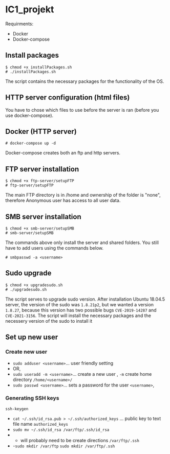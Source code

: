 # IC1_projekt
Requirments:
* Docker
* Docker-compose

Install packages
---------------
```
$ chmod +x installPackages.sh
# ./installPackages.sh
```
The script contains the necessary packages for the functionality of the OS.

HTTP server configuration (html files)
---------------
You have to chose which files to use before the server is ran (before you use docker-compose).

Docker (HTTP server)
---------------
```
# docker-compose up -d
```
Docker-compose creates both an ftp and http servers.

FTP server installation
---------------
```
$ chmod +x ftp-server/setupFTP
# ftp-server/setupFTP
```
The main FTP directory is in /home and ownership of the folder is "none", therefore Anonymous user has access to all user data.

SMB server installation
---------------
```
$ chmod +x smb-server/setupSMB
# smb-server/setupSMB
```
The commands above only install the server and shared folders. You still have to add users using the commands below.
```
# smbpasswd -a <username>
```

Sudo upgrade
---------------
```
$ chmod +x upgradesudo.sh
# ./upgradesudo.sh
``` 
The script serves to upgrade sudo version. After installation Ubuntu 18.04.5 server, the version of the
sudo was `1.8.21p2`, but we wanted a version `1.8.27`, because this version has two possible bugs
`CVE-2019-14287` and `CVE-2021-3156`.
The script will install the necessary packages and the necessery version of the sudo to install it

Set up new user
---------------
### Create new user
- `sudo adduser <username>`... user friendly setting
- OR,
- `sudo useradd -m <username>`... create a new user <username>, `-m` create home directory `/home/<username>/`
- `sudo passwd <username>`... sets a password for the user `<username>`, 

### Generating SSH keys
`ssh-keygen`
- `cat ~/.ssh/id_rsa.pub > ~/.ssh/authorized_keys` ... public key to text file name `authorized_keys`
- `sudo mv ~/.ssh/id_rsa /var/ftp/.ssh/id_rsa`
- - will probably need to be create directions `/var/ftp/.ssh`
- -`sudo mkdir /var/ftp` `sudo mkdir /var/ftp/.ssh`
